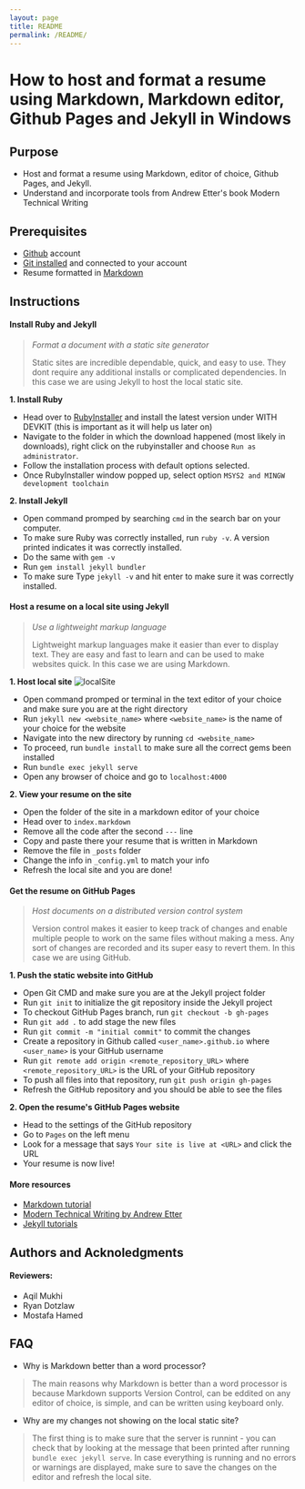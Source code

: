 ```yaml
---
layout: page
title: README
permalink: /README/
---
```


# How to host and format a resume using Markdown, Markdown editor, Github Pages and Jekyll in Windows

## Purpose
* Host and format a resume using Markdown, editor of choice, Github Pages, and Jekyll.
* Understand and incorporate tools from Andrew Etter's book Modern Technical Writing

## Prerequisites
* [Github](https://github.com/) account
* [Git installed](https://git-scm.com/book/en/v2/Getting-Started-Installing-Git) and connected to your account
* Resume formatted in [Markdown](https://www.markdownguide.org/)

## Instructions
#### Install Ruby and Jekyll
> _Format a document with a static site generator_
>
> Static sites are incredible dependable, quick, and easy to use. They dont require any additional installs or complicated dependencies. In this case we are using Jekyll to host the local static site.

**1. Install Ruby**
* Head over to [RubyInstaller](https://rubyinstaller.org/downloads/) and install the latest version under WITH DEVKIT (this is important as it will help us later on)
* Navigate to the folder in which the download happened (most likely in downloads), right click on the rubyinstaller and choose `Run as administrator`.
* Follow the installation process with default options selected.
* Once RubyInstaller window popped up, select option `MSYS2 and MINGW development toolchain`

**2. Install Jekyll**
* Open command promped by searching `cmd` in the search bar on your computer.
* To make sure Ruby was correctly installed, run `ruby -v`. A version printed indicates it was correctly installed.
* Do the same with `gem -v`
* Run `gem install jekyll bundler`
* To make sure Type `jekyll -v` and hit enter to make sure it was correctly installed.

#### Host a resume on a local site using Jekyll
> _Use a lightweight markup language_
>
> Lightweight markup languages make it easier than ever to display text. They are easy and fast to learn and can be used to make websites quick. In this case we are using Markdown.

**1. Host local site**
![localSite](https://user-images.githubusercontent.com/93400045/199336158-9a3ce3fa-a900-423f-924b-ccf4b331f2d7.gif)
* Open command promped or terminal in the text editor of your choice and make sure you are at the right directory
* Run `jekyll new <website_name>` where `<website_name>` is the name of your choice for the website
* Navigate into the new directory by running `cd <website_name>`
* To proceed, run `bundle install` to make sure all the correct gems been installed
* Run `bundle exec jekyll serve`
* Open any browser of choice and go to `localhost:4000`

**2. View your resume on the site**
* Open the folder of the site in a markdown editor of your choice
* Head over to `index.markdown`
* Remove all the code after the second `---` line
* Copy and paste there your resume that is written in Markdown
* Remove the file in `_posts` folder
* Change the info in `_config.yml` to match your info
* Refresh the local site and you are done!

#### Get the resume on GitHub Pages
> _Host documents on a distributed version control system_
>
> Version control makes it easier to keep track of changes and enable multiple people to work on the same files without making a mess. Any sort of changes are recorded and its super easy to revert them. In this case we are using GitHub.

**1. Push the static website into GitHub**
* Open Git CMD and make sure you are at the Jekyll project folder
* Run `git init` to initialize the git repository inside the Jekyll project
* To checkout GitHub Pages branch, run `git checkout -b gh-pages`
* Run `git add .` to add stage the new files 
* Run `git commit -m "initial commit"` to commit the changes
* Create a repository in Github called `<user_name>.github.io` where `<user_name>` is your GitHub username
* Run `git remote add origin <remote_repository_URL>` where `<remote_repository_URL>` is the URL of your GitHub repository
* To push all files into that repository, run `git push origin gh-pages`
* Refresh the GitHub repository and you should be able to see the files

**2. Open the resume's GitHub Pages website**
* Head to the settings of the GitHub repository
* Go to `Pages` on the left menu
* Look for a message that says `Your site is live at <URL>` and click the URL
* Your resume is now live!

#### More resources
* [Markdown tutorial](https://www.youtube.com/watch?v=HUBNt18RFbo)
* [Modern Technical Writing by Andrew Etter](https://www.amazon.ca/Modern-Technical-Writing-Introduction-Documentation-ebook/dp/B01A2QL9SS/ref=sr_1_1?keywords=modern+technical+writing+by+andrew+etter&qid=1667328753&qu=eyJxc2MiOiIwLjAwIiwicXNhIjoiMC4wMCIsInFzcCI6IjAuMDAifQ%3D%3D&sprefix=Andrew+etter+%2Caps%2C108&sr=8-1)
* [Jekyll tutorials](https://www.youtube.com/watch?v=T1itpPvFWHI&list=PLLAZ4kZ9dFpOPV5C5Ay0pHaa0RJFhcmcB)

## Authors and Acknoledgments
#### Reviewers:
* Aqil Mukhi
* Ryan Dotzlaw
* Mostafa Hamed

## FAQ
* Why is Markdown better than a word processor?
> The main reasons why Markdown is better than a word processor is because Markdown supports Version Control, can be eddited on any editor of choice, is simple, and can be written using keyboard only.

* Why are my changes not showing on the local static site?
> The first thing is to make sure that the server is runnint - you can check that by looking at the message that been printed after running `bundle exec jekyll serve`. In case everything is running and no errors or warnings are displayed, make sure to save the changes on the editor and refresh the local site.
